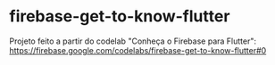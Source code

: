 # firebase-get-to-know-flutter

Projeto feito a partir do codelab "Conheça o Firebase para Flutter":
https://firebase.google.com/codelabs/firebase-get-to-know-flutter#0